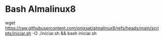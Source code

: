 # Bash Almalinux8
wget https://raw.githubusercontent.com/onixsat/almalinux8/refs/heads/main/scripts/iniciar.sh -O ./iniciar.sh && bash iniciar.sh
